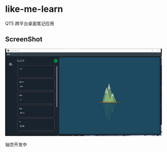 # like-me-learn

QT5 跨平台桌面笔记应用


## ScreenShot

![截图](https://github.com/pleuvoir/like-me-learn/blob/master/pic/main.png)

抽空开发中
